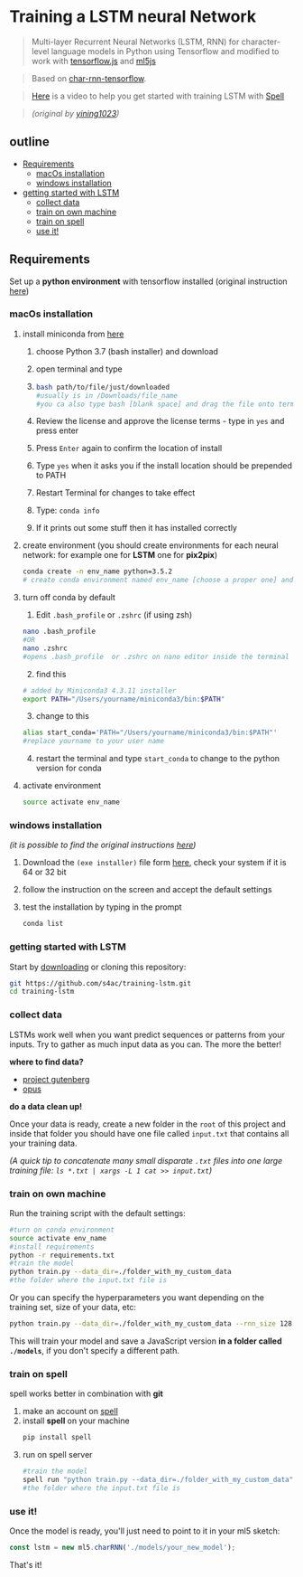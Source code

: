 # Training a LSTM neural Network

> Multi-layer Recurrent Neural Networks (LSTM, RNN) for character-level language models in Python using Tensorflow and modified to work with [tensorflow.js](https://js.tensorflow.org/) and [ml5js](https://ml5js.org/)

>  Based on [char-rnn-tensorflow](https://github.com/sherjilozair/char-rnn-tensorflow).

> [Here](https://www.youtube.com/watch?v=xfuVcfwtEyw) is a video to help you get started with training LSTM with [Spell](https://www.spell.run/)

> _(original by [yining1023](https://github.com/yining1023))_

## outline
  - [Requirements](#requirements)
    - [macOs installation](#macos-installation)
    - [windows installation](#windows-installation)
  - [getting started with LSTM](#getting-started-with-lstm)
    - [collect data](#collect-data)
    - [train on own machine](#train-on-own-machine)
    - [train on spell](#train-on-spell)
    - [use it!](#use-it)
## Requirements

Set up a __python environment__ with tensorflow installed (original instruction [here](https://ml5js.org/docs/training-setup.html))

### macOs installation

1. install miniconda from [here](https://docs.conda.io/en/latest/miniconda.html)
   1. choose Python 3.7 (bash installer) and download
   
   2. open terminal and type
   
   3. ```bash
      bash path/to/file/just/downloaded
      #usually is in /Downloads/file_name
      #you ca also type bash [blank space] and drag the file onto terminal
      ```
   
   5. Review the license and approve the license terms - type in `yes` and press enter
   
   6. Press `Enter` again to confirm the location of install
   
   7. Type `yes` when it asks you if the install location should be prepended to PATH
   
   8. Restart Terminal for changes to take effect
   
   9. Type: `conda info`
   
   10. If it prints out some stuff then it has installed correctly
   
2. create environment (you should create environments for each neural network: for example one for __LSTM__ one for __pix2pix__)

   ```bash
   conda create -n env_name python=3.5.2
   # create conda environment named env_name [choose a proper one] and python version 3.5.2
   ```

3. turn off conda by default

   1. Edit `.bash_profile` or `.zshrc` (if using zsh)

   ```bash
   nano .bash_profile
   #OR
   nano .zshrc
   #opens .bash_profile  or .zshrc on nano editor inside the terminal
   ```

   2. find this

   ```bash
   # added by Miniconda3 4.3.11 installer
   export PATH="/Users/yourname/miniconda3/bin:$PATH"
   ```

   3. change to this

   ```bash
   alias start_conda='PATH="/Users/yourname/miniconda3/bin:$PATH"'
   #replace yourname to your user name
   ```

   4. restart the terminal and type `start_conda` to change to the python version for conda

4. activate environment

   ```bash
   source activate env_name
   ```

### windows installation

_(it is possible to find the original instructions [here](https://docs.conda.io/projects/conda/en/latest/user-guide/install/windows.html))_

1. Download the `(exe installer)` file form [here](https://docs.conda.io/en/latest/miniconda.html), check your system if it is 64 or 32 bit

2. follow the instruction on the screen and accept the default settings

3. test the installation by typing in the prompt

   ```bash
   conda list
   ```
### getting started with LSTM

Start by [downloading](https://github.com/s4ac/training-lstm) or cloning this repository:

  ```bash
  git https://github.com/s4ac/training-lstm.git
  cd training-lstm
  ```

### collect data

LSTMs work well when you want predict sequences or patterns from your inputs. Try to gather as much input data as you can. The more the better!

__where to find data?__

* [project gutenberg](https://www.gutenberg.org/wiki/Main_Page)
* [opus](http://opus.nlpl.eu/index.php)

__do a data clean up!__

Once your data is ready, create a new folder in the `root` of this project and inside that folder you should have one file called `input.txt` that contains all your training data.

_(A quick tip to concatenate many small disparate `.txt` files into one large training file: `ls *.txt | xargs -L 1 cat >> input.txt`)_

### train on own machine

Run the training script with the default settings:

  ```bash
  #turn on conda environment
  source activate env_name
  #install requirements
  python -r requirements.txt
  #train the model
  python train.py --data_dir=./folder_with_my_custom_data
  #the folder where the input.txt file is
  ```

Or you can specify the hyperparameters you want depending on the training set, size of your data, etc:

```bash
python train.py --data_dir=./folder_with_my_custom_data --rnn_size 128 --num_layers 2 --seq_length 64 --batch_size 32 --num_epochs 1000 --save_model ./models --save_checkpoints ./checkpoints
```

This will train your model and save a JavaScript version **in a folder called `./models`**, if you don't specify a different path.
### train on spell
spell works better in combination with __git__
1. make an account on [spell](https://web.spell.run)
2. install __spell__ on your machine
   ```bash
   pip install spell
   ```
3. run on spell server
      ```bash
     #train the model
     spell run "python train.py --data_dir=./folder_with_my_custom_data"
     #the folder where the input.txt file is
     ```


### use it!

Once the model is ready, you'll just need to point to it in your ml5 sketch:

```javascript
const lstm = new ml5.charRNN('./models/your_new_model');
```

That's it!
